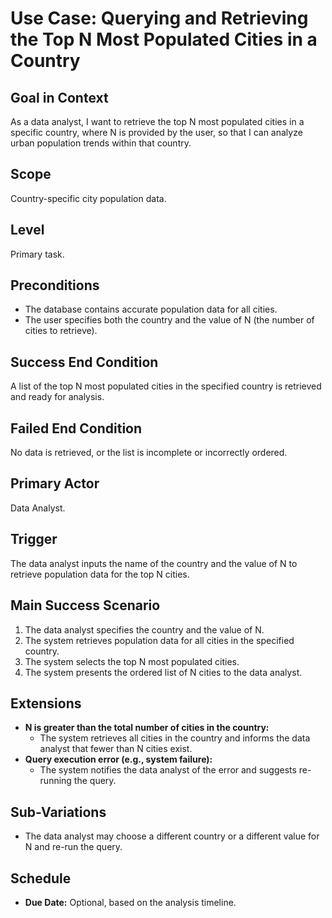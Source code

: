 # Use Case: Querying and Retrieving the Top N Most Populated Cities in a Country

## Goal in Context
As a data analyst, I want to retrieve the top N most populated cities in a specific country, where N is provided by the user, so that I can analyze urban population trends within that country.

## Scope
Country-specific city population data.

## Level
Primary task.

## Preconditions
- The database contains accurate population data for all cities.
- The user specifies both the country and the value of N (the number of cities to retrieve).

## Success End Condition
A list of the top N most populated cities in the specified country is retrieved and ready for analysis.

## Failed End Condition
No data is retrieved, or the list is incomplete or incorrectly ordered.

## Primary Actor
Data Analyst.

## Trigger
The data analyst inputs the name of the country and the value of N to retrieve population data for the top N cities.

## Main Success Scenario
1. The data analyst specifies the country and the value of N.
2. The system retrieves population data for all cities in the specified country.
3. The system selects the top N most populated cities.
4. The system presents the ordered list of N cities to the data analyst.

## Extensions
- **N is greater than the total number of cities in the country:**
    - The system retrieves all cities in the country and informs the data analyst that fewer than N cities exist.
- **Query execution error (e.g., system failure):**
    - The system notifies the data analyst of the error and suggests re-running the query.

## Sub-Variations
- The data analyst may choose a different country or a different value for N and re-run the query.

## Schedule
- **Due Date:** Optional, based on the analysis timeline.
